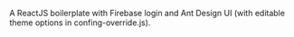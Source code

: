 A ReactJS boilerplate with Firebase login and Ant Design UI (with editable theme options in confing-override.js). 

